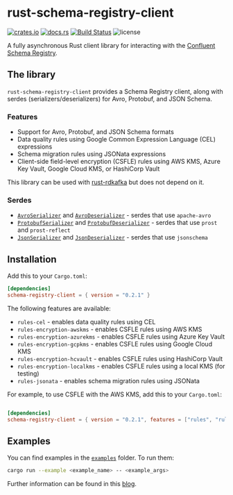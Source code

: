 
# rust-schema-registry-client

[![crates.io](https://img.shields.io/crates/v/schema-registry-client.svg)](https://crates.io/crates/schema-registry-client)
[![docs.rs](https://docs.rs/schema-registry-client/badge.svg)](https://docs.rs/schema-registry-client/)
[![Build Status](https://github.com/rayokota/rust-schema-registry-client/actions/workflows/ci.yml/badge.svg)](https://github.com/rayokota/rust-schema-registry-client/actions/workflows/ci.yml)
![license](https://shields.io/badge/license-Apache--2.0-blue)

<!-- cargo-rdme start -->

A fully asynchronous Rust client library for interacting with the
[Confluent Schema Registry](https://github.com/confluentinc/schema-registry).

## The library

`rust-schema-registry-client` provides a Schema Registry client, along with serdes (serializers/deserializers) for
Avro, Protobuf, and JSON Schema.


### Features

- Support for Avro, Protobuf, and JSON Schema formats
- Data quality rules using Google Common Expression Language (CEL) expressions
- Schema migration rules using JSONata expressions
- Client-side field-level encryption (CSFLE) rules using AWS KMS, Azure Key Vault, Google Cloud KMS, or HashiCorp Vault

This library can be used with [rust-rdkafka](https://github.com/fede1024/rust-rdkafka) but does not depend on it.

### Serdes

- [`AvroSerializer`] and [`AvroDeserializer`] - serdes that use `apache-avro`
- [`ProtobufSerializer`] and [`ProtobufDeserializer`] - serdes that use `prost` and `prost-reflect`
- [`JsonSerializer`] and [`JsonDeserializer`] - serdes that use `jsonschema`

## Installation

Add this to your `Cargo.toml`:

```toml
[dependencies]
schema-registry-client = { version = "0.2.1" }
```

The following features are available:

- `rules-cel` - enables data quality rules using CEL
- `rules-encryption-awskms` - enables CSFLE rules using AWS KMS
- `rules-encryption-azurekms` - enables CSFLE rules using Azure Key Vault
- `rules-encryption-gcpkms` - enables CSFLE rules using Google Cloud KMS
- `rules-encryption-hcvault` - enables CSFLE rules using HashiCorp Vault
- `rules-encryption-localkms` - enables CSFLE rules using a local KMS (for testing)
- `rules-jsonata` - enables schema migration rules using JSONata

For example, to use CSFLE with the AWS KMS, add this to your `Cargo.toml`:

```toml

[dependencies]
schema-registry-client = { version = "0.2.1", features = ["rules", "rules-encryption-awskms"] }
```

## Examples

You can find examples in the [`examples`] folder. To run them:

```bash
cargo run --example <example_name> -- <example_args>
```

Further information can be found in this [blog](https://yokota.blog/2025/04/16/using-data-contracts-with-the-rust-schema-registry-client/).

[`AvroSerializer`]: https://docs.rs/schema-registry-client/*/schema_registry_client/serdes/avro/struct.AvroSerializer.html
[`AvroDeserializer`]: https://docs.rs/schema-registry-client/*/schema_registry_client/serdes/avro/struct.AvroDeserializer.html
[`ProtobufSerializer`]: https://docs.rs/schema-registry-client/*/schema_registry_client/serdes/protobuf/struct.ProtobufSerializer.html
[`ProtobufDeserializer`]: https://docs.rs/schema-registry-client/*/schema_registry_client/serdes/protobuf/struct.ProtobufDeserializer.html
[`JsonSerializer`]: https://docs.rs/schema-registry-client/*/schema_registry_client/serdes/json/struct.JsonSerializer.html
[`JsonDeserializer`]: https://docs.rs/schema-registry-client/*/schema_registry_client/serdes/json/struct.JsonDeserializer.html
[`examples`]: https://github.com/rayokota/rust-schema-registry-client/blob/master/examples/

<!-- cargo-rdme end -->
